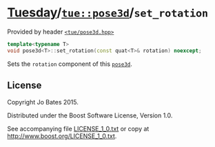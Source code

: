 [Tuesday](../../../README.md)/[`tue::pose3d`](../../headers/pose3d.md)/`set_rotation`
=====================================================================================
Provided by header [`<tue/pose3d.hpp>`](../../headers/pose3d.md)

```c++
template<typename T>
void pose3d<T>::set_rotation(const quat<T>& rotation) noexcept;
```

Sets the `rotation` component of this [`pose3d`](../../headers/pose3d.md).

License
-------
Copyright Jo Bates 2015.

Distributed under the Boost Software License, Version 1.0.

See accompanying file [LICENSE_1_0.txt](../../../LICENSE_1_0.txt) or copy at
http://www.boost.org/LICENSE_1_0.txt.
